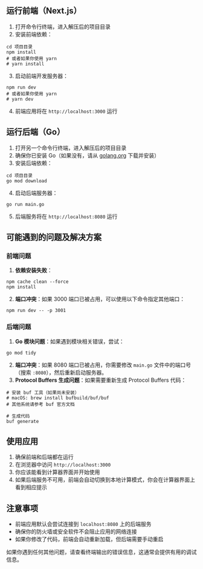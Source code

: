 

## 运行前端（Next.js）

1. 打开命令行终端，进入解压后的项目目录
2. 安装前端依赖：

```shellscript
cd 项目目录
npm install
# 或者如果你使用 yarn
# yarn install
```


3. 启动前端开发服务器：

```shellscript
npm run dev
# 或者如果你使用 yarn
# yarn dev
```


4. 前端应用将在 `http://localhost:3000` 运行


## 运行后端（Go）

1. 打开另一个命令行终端，进入解压后的项目目录
2. 确保你已安装 Go（如果没有，请从 [golang.org](https://golang.org/dl/) 下载并安装）
3. 安装后端依赖：

```shellscript
cd 项目目录
go mod download
```


4. 启动后端服务器：

```shellscript
go run main.go
```


5. 后端服务将在 `http://localhost:8080` 运行


## 可能遇到的问题及解决方案

### 前端问题

1. **依赖安装失败**：

```shellscript
npm cache clean --force
npm install
```


2. **端口冲突**：如果 3000 端口已被占用，可以使用以下命令指定其他端口：

```shellscript
npm run dev -- -p 3001
```




### 后端问题

1. **Go 模块问题**：如果遇到模块相关错误，尝试：

```shellscript
go mod tidy
```


2. **端口冲突**：如果 8080 端口已被占用，你需要修改 `main.go` 文件中的端口号（搜索 `:8080`），然后重新启动服务器。
3. **Protocol Buffers 生成问题**：如果需要重新生成 Protocol Buffers 代码：

```shellscript
# 安装 buf 工具（如果尚未安装）
# macOS: brew install bufbuild/buf/buf
# 其他系统请参考 buf 官方文档

# 生成代码
buf generate
```




## 使用应用

1. 确保前端和后端都在运行
2. 在浏览器中访问 `http://localhost:3000`
3. 你应该能看到计算器界面并开始使用
4. 如果后端服务不可用，前端会自动切换到本地计算模式，你会在计算器界面上看到相应提示


## 注意事项

- 前端应用默认会尝试连接到 `localhost:8080` 上的后端服务
- 确保你的防火墙或安全软件不会阻止应用的网络连接
- 如果你修改了代码，前端会自动重新加载，但后端需要手动重启


如果你遇到任何其他问题，请查看终端输出的错误信息，这通常会提供有用的调试信息。
